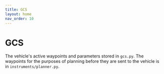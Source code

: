 ```yaml
---
title: GCS
layout: home
nav_order: 10
---
```


# GCS

The vehicle's active waypoints and parameters stored in `gcs.py`. The waypoints for the purposes of planning before they are sent to the vehicle is in `instruments/planner.py`.

